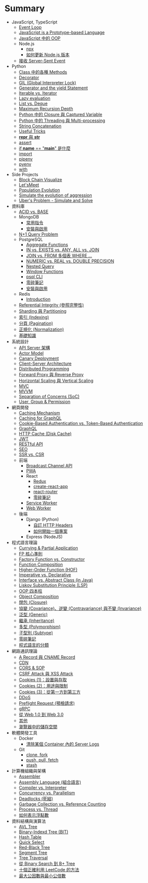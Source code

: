 # Summary

- JavaScript, TypeScript
  - [Event Loop](<././JavaScript, TypeScript/Event Loop.md>)
  - [JavaScript is a Prototype-based Language](<././JavaScript, TypeScript/JavaScript is a Prototype-based Language.md>)
  - [JavaScript 中的 OOP](<././JavaScript, TypeScript/JavaScript 中的 OOP.md>)
  - Node.js
    - [npx](<././JavaScript, TypeScript/Node.js/npx.md>)
    - [如何更新 Node.js 版本](<././JavaScript, TypeScript/Node.js/如何更新 Node.js 版本.md>)
  - [接收 Server-Sent Event](<././JavaScript, TypeScript/接收 Server-Sent Event.md>)
- Python
  - [Class 中的各種 Methods](<././Python/Class 中的各種 Methods.md>)
  - [Decorator](<././Python/Decorator.md>)
  - [GIL (Global Interpreter Lock)](<././Python/GIL (Global Interpreter Lock).md>)
  - [Generator and the yield Statement](<././Python/Generator and the yield Statement.md>)
  - [Iterable vs. Iterator](<././Python/Iterable vs. Iterator.md>)
  - [Lazy evaluation](<././Python/Lazy evaluation.md>)
  - [List vs. Deque](<././Python/List vs. Deque.md>)
  - [Maximum Recursion Depth](<././Python/Maximum Recursion Depth.md>)
  - [Python 中的 Closure 與 Captured Variable](<././Python/Python 中的 Closure 與 Captured Variable.md>)
  - [Python 中的 Threading 與 Multi-processing](<././Python/Python 中的 Threading 與 Multi-processing.md>)
  - [String Concatenation](<././Python/String Concatenation.md>)
  - [Useful Tricks](<././Python/Useful Tricks.md>)
  - [__repr__ 與 __str__](<././Python/__repr__ 與 __str__.md>)
  - [assert](<././Python/assert.md>)
  - [if __name__ == "__main__" 是什麼](<././Python/if __name__ == "__main__" 是什麼.md>)
  - [import](<././Python/import.md>)
  - [pipenv](<././Python/pipenv.md>)
  - [pyenv](<././Python/pyenv.md>)
  - [with](<././Python/with.md>)
- Side Projects
  - [Block Chain Visualize](<././Side Projects/Block Chain Visualize.md>)
  - [Let'sMeet](<././Side Projects/Let'sMeet.md>)
  - [Population Evolution](<././Side Projects/Population Evolution.md>)
  - [Simulate the evolution of aggression](<././Side Projects/Simulate the evolution of aggression.md>)
  - [Uber's Problem - Simulate and Solve](<././Side Projects/Uber's Problem - Simulate and Solve.md>)
- 資料庫
  - [ACID vs. BASE](<././資料庫/ACID vs. BASE.md>)
  - MongoDB
    - [常用指令](<././資料庫/MongoDB/常用指令.md>)
    - [安裝與啟用](<././資料庫/MongoDB/安裝與啟用.md>)
  - [N+1 Query Problem](<././資料庫/N+1 Query Problem.md>)
  - PostgreSQL
    - [Aggregate Functions](<././資料庫/PostgreSQL/Aggregate Functions.md>)
    - [IN vs. EXISTS vs. ANY, ALL vs. JOIN](<././資料庫/PostgreSQL/IN vs. EXISTS vs. ANY, ALL vs. JOIN.md>)
    - [JOIN vs. FROM 多個表 WHERE ...](<././資料庫/PostgreSQL/JOIN vs. FROM 多個表 WHERE ....md>)
    - [NUMERIC vs. REAL vs. DOUBLE PRECISION](<././資料庫/PostgreSQL/NUMERIC vs. REAL vs. DOUBLE PRECISION.md>)
    - [Nested Query](<././資料庫/PostgreSQL/Nested Query.md>)
    - [Window Functions](<././資料庫/PostgreSQL/Window Functions.md>)
    - [psql CLI](<././資料庫/PostgreSQL/psql CLI.md>)
    - [零碎筆記](<././資料庫/PostgreSQL/零碎筆記.md>)
    - [安裝與啟用](<././資料庫/PostgreSQL/安裝與啟用.md>)
  - Redis
    - [Introduction](<././資料庫/Redis/Introduction.md>)
  - [Referential Integrity (參照完整性)](<././資料庫/Referential Integrity (參照完整性).md>)
  - [Sharding 與 Partitioning](<././資料庫/Sharding 與 Partitioning.md>)
  - [索引 (Indexing)](<././資料庫/索引 (Indexing).md>)
  - [分頁 (Pagination)](<././資料庫/分頁 (Pagination).md>)
  - [正規化 (Normalization)](<././資料庫/正規化 (Normalization).md>)
  - [基礎知識](<././資料庫/基礎知識.md>)
- 系統設計
  - [API Server 架構](<././系統設計/API Server 架構.md>)
  - [Actor Model](<././系統設計/Actor Model.md>)
  - [Canary Deployment](<././系統設計/Canary Deployment.md>)
  - [Client-Server Architecture](<././系統設計/Client-Server Architecture.md>)
  - [Distributed Programming](<././系統設計/Distributed Programming.md>)
  - [Forward Proxy 與 Reverse Proxy](<././系統設計/Forward Proxy 與 Reverse Proxy.md>)
  - [Horizontal Scaling 與 Vertical Scaling](<././系統設計/Horizontal Scaling 與 Vertical Scaling.md>)
  - [MVC](<././系統設計/MVC.md>)
  - [MVVM](<././系統設計/MVVM.md>)
  - [Separation of Concerns (SoC)](<././系統設計/Separation of Concerns (SoC).md>)
  - [User, Group & Permission](<././系統設計/User, Group & Permission.md>)
- 網頁開發
  - [Caching Mechanism](<././網頁開發/Caching Mechanism.md>)
  - [Caching for GraphQL](<././網頁開發/Caching for GraphQL.md>)
  - [Cookie-Based Authentication vs. Token-Based Authentication](<././網頁開發/Cookie-Based Authentication vs. Token-Based Authentication.md>)
  - [GraphQL](<././網頁開發/GraphQL.md>)
  - [HTTP Cache (Disk Cache)](<././網頁開發/HTTP Cache (Disk Cache).md>)
  - [JWT](<././網頁開發/JWT.md>)
  - [RESTful API](<././網頁開發/RESTful API.md>)
  - [SEO](<././網頁開發/SEO.md>)
  - [SSR vs. CSR](<././網頁開發/SSR vs. CSR.md>)
  - 前端
    - [Broadcast Channel API](<././網頁開發/前端/Broadcast Channel API.md>)
    - [PWA](<././網頁開發/前端/PWA.md>)
    - React
      - [Redux](<././網頁開發/前端/React/Redux.md>)
      - [create-react-app](<././網頁開發/前端/React/create-react-app.md>)
      - [react-router](<././網頁開發/前端/React/react-router.md>)
      - [零碎筆記](<././網頁開發/前端/React/零碎筆記.md>)
    - [Service Worker](<././網頁開發/前端/Service Worker.md>)
    - [Web Worker](<././網頁開發/前端/Web Worker.md>)
  - 後端
    - Django (Python)
      - [自訂 HTTP Headers](<././網頁開發/後端/Django (Python)/自訂 HTTP Headers.md>)
      - [如何開始一個專案](<././網頁開發/後端/Django (Python)/如何開始一個專案.md>)
    - Express (NodeJS)
- 程式語言理論
  - [Currying & Partial Application](<././程式語言理論/Currying & Partial Application.md>)
  - [FP 核心準則](<././程式語言理論/FP 核心準則.md>)
  - [Factory Function vs. Constructor](<././程式語言理論/Factory Function vs. Constructor.md>)
  - [Function Composition](<././程式語言理論/Function Composition.md>)
  - [Higher-Order Function (HOF)](<././程式語言理論/Higher-Order Function (HOF).md>)
  - [Imperative vs. Declarative](<././程式語言理論/Imperative vs. Declarative.md>)
  - [Interface vs. Abstract Class (in Java)](<././程式語言理論/Interface vs. Abstract Class (in Java).md>)
  - [Liskov Substitution Principle (LSP)](<././程式語言理論/Liskov Substitution Principle (LSP).md>)
  - [OOP 四本柱](<././程式語言理論/OOP 四本柱.md>)
  - [Object Composition](<././程式語言理論/Object Composition.md>)
  - [閉包 (Closure)](<././程式語言理論/閉包 (Closure).md>)
  - [協變 (Covariance)、逆變 (Contravariance) 與不變 (Invariance)](<././程式語言理論/協變 (Covariance)、逆變 (Contravariance) 與不變 (Invariance).md>)
  - [泛型 (Generic)](<././程式語言理論/泛型 (Generic).md>)
  - [繼承 (Inheritance)](<././程式語言理論/繼承 (Inheritance).md>)
  - [多型 (Polymorphism)](<././程式語言理論/多型 (Polymorphism).md>)
  - [子型別 (Subtype)](<././程式語言理論/子型別 (Subtype).md>)
  - [零碎筆記](<././程式語言理論/零碎筆記.md>)
  - [程式語言的分類](<././程式語言理論/程式語言的分類.md>)
- 網路通訊理論
  - [A Record 與 CNAME Record](<././網路通訊理論/A Record 與 CNAME Record.md>)
  - [CDN](<././網路通訊理論/CDN.md>)
  - [CORS & SOP](<././網路通訊理論/CORS & SOP.md>)
  - [CSRF Attack 與 XSS Attack](<././網路通訊理論/CSRF Attack 與 XSS Attack.md>)
  - [Cookies (1)：設置與存取](<././網路通訊理論/Cookies (1)：設置與存取.md>)
  - [Cookies (2)：用途與限制](<././網路通訊理論/Cookies (2)：用途與限制.md>)
  - [Cookies (3)：從第一方到第三方](<././網路通訊理論/Cookies (3)：從第一方到第三方.md>)
  - [DDoS](<././網路通訊理論/DDoS.md>)
  - [Preflight Request (預檢請求)](<././網路通訊理論/Preflight Request (預檢請求).md>)
  - [gRPC](<././網路通訊理論/gRPC.md>)
  - [從 Web 1.0 到 Web 3.0](<././網路通訊理論/從 Web 1.0 到 Web 3.0.md>)
  - [其他](<././網路通訊理論/其他.md>)
  - [瀏覽器中的儲存空間](<././網路通訊理論/瀏覽器中的儲存空間.md>)
- 軟體開發工具
  - Docker
    - [清除某個 Container 內的 Server Logs](<././軟體開發工具/Docker/清除某個 Container 內的 Server Logs.md>)
  - Git
    - [clone, fork](<././軟體開發工具/Git/clone, fork.md>)
    - [push, pull, fetch](<././軟體開發工具/Git/push, pull, fetch.md>)
    - [stash](<././軟體開發工具/Git/stash.md>)
- 計算機組織與架構
  - [Assembler](<././計算機組織與架構/Assembler.md>)
  - [Assembly Language (組合語言)](<././計算機組織與架構/Assembly Language (組合語言).md>)
  - [Compiler vs. Interpreter](<././計算機組織與架構/Compiler vs. Interpreter.md>)
  - [Concurrency vs. Parallelism](<././計算機組織與架構/Concurrency vs. Parallelism.md>)
  - [Deadlocks (死結)](<././計算機組織與架構/Deadlocks (死結).md>)
  - [Garbage Collection vs. Reference Counting](<././計算機組織與架構/Garbage Collection vs. Reference Counting.md>)
  - [Process vs. Thread](<././計算機組織與架構/Process vs. Thread.md>)
  - [如何表示浮點數](<././計算機組織與架構/如何表示浮點數.md>)
- 資料結構與演算法
  - [AVL Tree](<././資料結構與演算法/AVL Tree.md>)
  - [Binary-Indexd Tree (BIT)](<././資料結構與演算法/Binary-Indexd Tree (BIT).md>)
  - [Hash Table](<././資料結構與演算法/Hash Table.md>)
  - [Quick Select](<././資料結構與演算法/Quick Select.md>)
  - [Red-Black Tree](<././資料結構與演算法/Red-Black Tree.md>)
  - [Segment Tree](<././資料結構與演算法/Segment Tree.md>)
  - [Tree Traversal](<././資料結構與演算法/Tree Traversal.md>)
  - [從 Binary Search 到 B+ Tree](<././資料結構與演算法/從 Binary Search 到 B+ Tree.md>)
  - [十個正確利用 LeetCode 的方法](<././資料結構與演算法/十個正確利用 LeetCode 的方法.md>)
  - [最大公因數與最小公倍數](<././資料結構與演算法/最大公因數與最小公倍數.md>)
